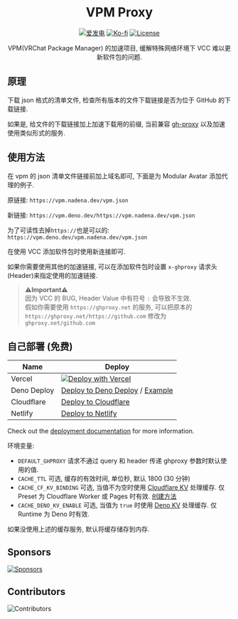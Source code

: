 <div align="center">

# VPM Proxy

[![爱发电](https://img.shields.io/badge/dynamic/json?url=https%3A%2F%2Fafdian.net%2Fapi%2Fuser%2Fget-profile%3Fuser_id%3D75e549844b5111ed8df552540025c377&query=%24.data.user.name&label=%E7%88%B1%E5%8F%91%E7%94%B5&color=%23946ce6)](https://afdian.net/a/gizmo)
[![Ko-fi](https://img.shields.io/badge/Ko--fi-%E2%9D%A4%EF%B8%8F-blue?logo=kofi&color=%23fff)](https://ko-fi.com/gizmo_)
[![License](https://img.shields.io/github/license/gizmo-ds/vpm-proxy.svg)](./LICENSE)

VPM(VRChat Package Manager) 的加速项目, 缓解<span title="🤡">特殊网络环境</span>下 VCC 难以更新软件包的问题.

</div>

## 原理

下载 json 格式的清单文件, 检查所有版本的文件下载链接是否为位于 GitHub 的下载链接.

如果是, 给文件的下载链接加上加速下载用的前缀, 当前兼容 [gh-proxy](https://github.com/hunshcn/gh-proxy) 以及加速使用类似形式的服务.

## 使用方法

在 vpm 的 json 清单文件链接前加上域名即可, 下面是为 Modular Avatar 添加代理的例子.

原链接: `https://vpm.nadena.dev/vpm.json`

新链接: `https://vpm.deno.dev/https://vpm.nadena.dev/vpm.json`

为了可读性去掉`https://`也是可以的: `https://vpm.deno.dev/vpm.nadena.dev/vpm.json`

在使用 VCC 添加软件包时使用新连接即可.

如果你需要使用其他的加速链接, 可以在添加软件包时设置 `x-ghproxy` 请求头(Header)来指定使用的加速链接.

> ⚠️**Important**⚠️<br>
> 因为 VCC 的 BUG, Header Value 中有符号 `:` 会导致不生效. <br>
> 假如你需要使用 `https://ghproxy.net` 的服务, 可以把原本的 `https://ghproxy.net/https://github.com` 修改为 `ghproxy.net/github.com`

## 自己部署 (免费)

| Name        | Deploy                                                                                                                     |
| ----------- | -------------------------------------------------------------------------------------------------------------------------- |
| Vercel      | [![Deploy with Vercel](https://vercel.com/button)](https://gg.gg/1821ge)                                                   |
| Deno Deploy | [Deploy to Deno Deploy](https://nitro.unjs.io/deploy/providers/deno-deploy) / [Example](.github/workflows/deno-deploy.yml) |
| Cloudflare  | [Deploy to Cloudflare](https://nitro.unjs.io/deploy/providers/cloudflare)                                                  |
| Netlify     | [Deploy to Netlify](https://nitro.unjs.io/deploy/providers/netlify)                                                        |

Check out the [deployment documentation](https://nitro.unjs.io/deploy) for more information.

环境变量:

- `DEFAULT_GHPROXY` 请求不通过 query 和 header 传递 ghproxy 参数时默认使用的值.
- `CACHE_TTL` 可选, 缓存的有效时间, 单位秒, 默认 1800 (30 分钟)
- `CACHE_CF_KV_BINDING` 可选, 当值不为空时使用 [Cloudflare KV](https://www.cloudflare.com/developer-platform/workers-kv/) 处理缓存. 仅 Preset 为 Cloudflare Worker 或 Pages 时有效. [创建方法](https://developers.cloudflare.com/kv/get-started/#3-create-a-kv-namespace)
- `CACHE_DENO_KV_ENABLE` 可选, 当值为 `true` 时使用 [Deno KV](https://deno.com/kv) 处理缓存. 仅 Runtime 为 Deno 时有效.

如果没使用上述的缓存服务, 默认将缓存储存到内存.

## Sponsors

[![Sponsors](https://afdian-connect.deno.dev/sponsor.svg)](https://afdian.net/a/gizmo)

## Contributors

![Contributors](https://contributors.liuli.lol/gizmo-ds/vpm-proxy/contributors.svg?align=left)
